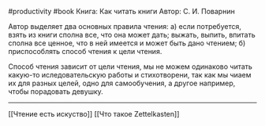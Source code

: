 #productivity #book 
Книга: Как читать книги
Автор: С. И. Поварнин

Автор выделяет два основных правила чтения:
а) если потребуется, взять из книги сполна все, что она может дать; выжать, выпить, впитать сполна все ценное, что в ней имеется и может быть дано чтением;
б) приспособлять способ чтения к цели чтения.

Способ чтения зависит от цели чтения, мы не можем одинаково читать какую-то иследовательскую работы и стихотворени, так как мы чиаем их для разных целей, одно для самообучения, а другое например, чтобы порадовать девушку.

---
[[Чтение есть искуство]]
[[Что такое Zettelkasten]]